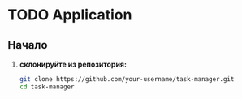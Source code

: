# TODO Application

## Начало

1. **склонируйте из репозитория:**

   ```bash
   git clone https://github.com/your-username/task-manager.git
   cd task-manager
